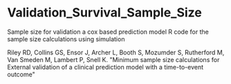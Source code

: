 # Validation_Survival_Sample_Size
Sample size for validation a cox based prediction model
R code for the sample size calculations using simulation

Riley RD, Collins GS, Ensor J, Archer L, Booth S, Mozumder S, Rutherford M, Van Smeden M, Lambert P, Snell K. "Minimum sample size calculations for External validation of a clinical prediction model with a time-to-event outcome"
